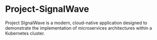 # Project-SignalWave
Project SIgnalWave is a modern, cloud-native application designed to demonstrate the implementation of microservices architectures within a Kubernetes cluster.
